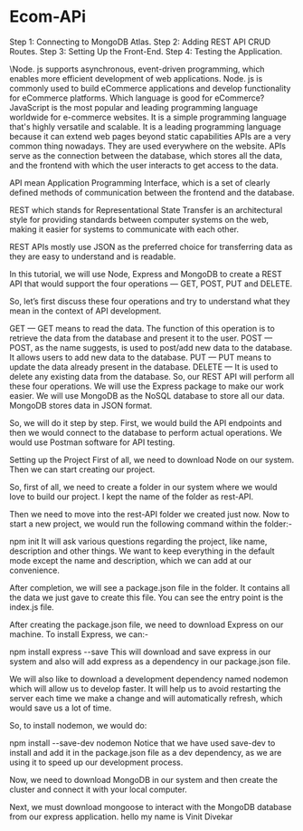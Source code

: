 # Ecom-APi
Step 1: Connecting to MongoDB Atlas.
Step 2: Adding REST API CRUD Routes.
Step 3: Setting Up the Front-End.
Step 4: Testing the Application.

\Node. js supports asynchronous, event-driven programming, which enables more efficient development of web applications. Node. js is commonly used to build eCommerce applications and develop functionality for eCommerce platforms.
Which language is good for eCommerce?
JavaScript is the most popular and leading programming language worldwide for e-commerce websites. It is a simple programming language that's highly versatile and scalable. It is a leading programming language because it can extend web pages beyond static capabilities
APIs are a very common thing nowadays. They are used everywhere on the website. APIs serve as the connection between the database, which stores all the data, and the frontend with which the user interacts to get access to the data.

API mean Application Programming Interface, which is a set of clearly defined methods of communication between the frontend and the database.

REST which stands for Representational State Transfer is an architectural style for providing standards between computer systems on the web, making it easier for systems to communicate with each other.

REST APIs mostly use JSON as the preferred choice for transferring data as they are easy to understand and is readable.

In this tutorial, we will use Node, Express and MongoDB to create a REST API that would support the four operations — GET, POST, PUT and DELETE.

So, let’s first discuss these four operations and try to understand what they mean in the context of API development.

GET — GET means to read the data. The function of this operation is to retrieve the data from the database and present it to the user.
POST — POST, as the name suggests, is used to post/add new data to the database. It allows users to add new data to the database.
PUT — PUT means to update the data already present in the database.
DELETE — It is used to delete any existing data from the database.
So, our REST API will perform all these four operations. We will use the Express package to make our work easier. We will use MongoDB as the NoSQL database to store all our data. MongoDB stores data in JSON format.

So, we will do it step by step. First, we would build the API endpoints and then we would connect to the database to perform actual operations. We would use Postman software for API testing.

Setting up the Project
First of all, we need to download Node on our system. Then we can start creating our project.

So, first of all, we need to create a folder in our system where we would love to build our project. I kept the name of the folder as rest-API.

Then we need to move into the rest-API folder we created just now. Now to start a new project, we would run the following command within the folder:-

npm init
It will ask various questions regarding the project, like name, description and other things. We want to keep everything in the default mode except the name and description, which we can add at our convenience.

After completion, we will see a package.json file in the folder. It contains all the data we just gave to create this file. You can see the entry point is the index.js file.

After creating the package.json file, we need to download Express on our machine. To install Express, we can:-

npm install express --save
This will download and save express in our system and also will add express as a dependency in our package.json file.

We will also like to download a development dependency named nodemon which will allow us to develop faster. It will help us to avoid restarting the server each time we make a change and will automatically refresh, which would save us a lot of time.

So, to install nodemon, we would do:

npm install --save-dev nodemon
Notice that we have used save-dev to install and add it in the package.json file as a dev dependency, as we are using it to speed up our development process.

Now, we need to download MongoDB in our system and then create the cluster and connect it with your local computer.

Next, we must download mongoose to interact with the MongoDB database from our express application.
hello my name is Vinit Divekar
